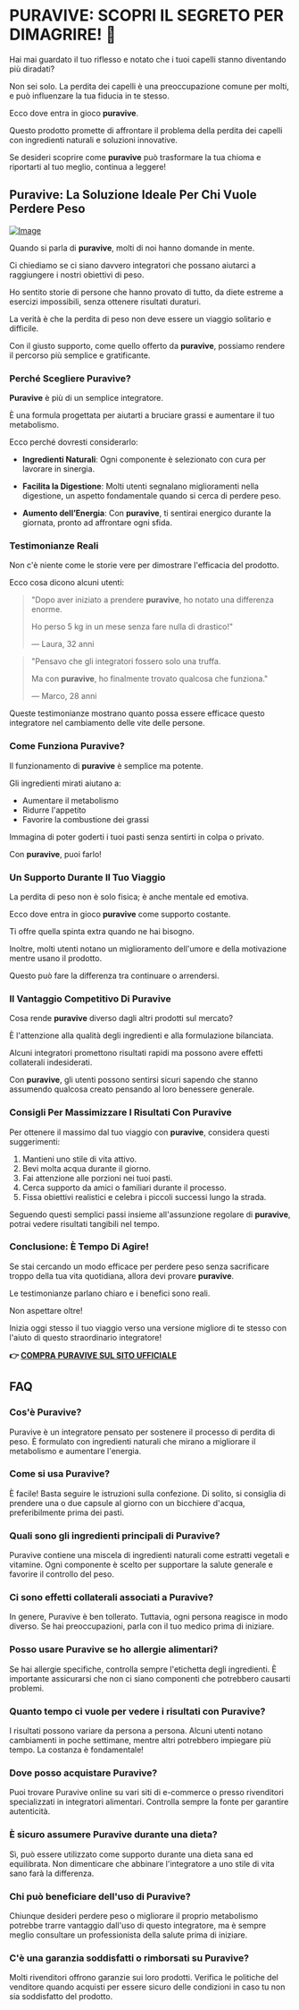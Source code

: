 # PURAVIVE: SCOPRI IL SEGRETO PER DIMAGRIRE! 🌟

Hai mai guardato il tuo riflesso e notato che i tuoi capelli stanno diventando più diradati? 

Non sei solo. La perdita dei capelli è una preoccupazione comune per molti, e può influenzare la tua fiducia in te stesso. 

Ecco dove entra in gioco **puravive**. 

Questo prodotto promette di affrontare il problema della perdita dei capelli con ingredienti naturali e soluzioni innovative. 

Se desideri scoprire come **puravive** può trasformare la tua chioma e riportarti al tuo meglio, continua a leggere!

## Puravive: La Soluzione Ideale Per Chi Vuole Perdere Peso

[![Image](https://puravive.com/assets/images/6-desktop-best.png)](https://gchaffi.com/zybHukuZ)

Quando si parla di **puravive**, molti di noi hanno domande in mente.

Ci chiediamo se ci siano davvero integratori che possano aiutarci a raggiungere i nostri obiettivi di peso.

Ho sentito storie di persone che hanno provato di tutto, da diete estreme a esercizi impossibili, senza ottenere risultati duraturi.

La verità è che la perdita di peso non deve essere un viaggio solitario e difficile. 

Con il giusto supporto, come quello offerto da **puravive**, possiamo rendere il percorso più semplice e gratificante.

### Perché Scegliere Puravive?

**Puravive** è più di un semplice integratore. 

È una formula progettata per aiutarti a bruciare grassi e aumentare il tuo metabolismo. 

Ecco perché dovresti considerarlo:

- **Ingredienti Naturali**: Ogni componente è selezionato con cura per lavorare in sinergia.
  
- **Facilita la Digestione**: Molti utenti segnalano miglioramenti nella digestione, un aspetto fondamentale quando si cerca di perdere peso.

- **Aumento dell’Energia**: Con **puravive**, ti sentirai energico durante la giornata, pronto ad affrontare ogni sfida.

### Testimonianze Reali

Non c'è niente come le storie vere per dimostrare l'efficacia del prodotto. 

Ecco cosa dicono alcuni utenti:

> "Dopo aver iniziato a prendere **puravive**, ho notato una differenza enorme. 
> 
> Ho perso 5 kg in un mese senza fare nulla di drastico!" 
> 
> — Laura, 32 anni

> "Pensavo che gli integratori fossero solo una truffa. 
>
> Ma con **puravive**, ho finalmente trovato qualcosa che funziona." 
> 
> — Marco, 28 anni

Queste testimonianze mostrano quanto possa essere efficace questo integratore nel cambiamento delle vite delle persone.

### Come Funziona Puravive?

Il funzionamento di **puravive** è semplice ma potente. 

Gli ingredienti mirati aiutano a:

- Aumentare il metabolismo
- Ridurre l'appetito
- Favorire la combustione dei grassi

Immagina di poter goderti i tuoi pasti senza sentirti in colpa o privato. 

Con **puravive**, puoi farlo!

### Un Supporto Durante Il Tuo Viaggio

La perdita di peso non è solo fisica; è anche mentale ed emotiva. 

Ecco dove entra in gioco **puravive** come supporto costante. 

Ti offre quella spinta extra quando ne hai bisogno.

Inoltre, molti utenti notano un miglioramento dell'umore e della motivazione mentre usano il prodotto.

Questo può fare la differenza tra continuare o arrendersi.

### Il Vantaggio Competitivo Di Puravive

Cosa rende **puravive** diverso dagli altri prodotti sul mercato? 

È l'attenzione alla qualità degli ingredienti e alla formulazione bilanciata. 

Alcuni integratori promettono risultati rapidi ma possono avere effetti collaterali indesiderati.

Con **puravive**, gli utenti possono sentirsi sicuri sapendo che stanno assumendo qualcosa creato pensando al loro benessere generale.

### Consigli Per Massimizzare I Risultati Con Puravive

Per ottenere il massimo dal tuo viaggio con **puravive**, considera questi suggerimenti:

1. Mantieni uno stile di vita attivo.
2. Bevi molta acqua durante il giorno.
3. Fai attenzione alle porzioni nei tuoi pasti.
4. Cerca supporto da amici o familiari durante il processo.
5. Fissa obiettivi realistici e celebra i piccoli successi lungo la strada.

Seguendo questi semplici passi insieme all'assunzione regolare di **puravive**, potrai vedere risultati tangibili nel tempo.

### Conclusione: È Tempo Di Agire!

Se stai cercando un modo efficace per perdere peso senza sacrificare troppo della tua vita quotidiana, allora devi provare **puravive**.

Le testimonianze parlano chiaro e i benefici sono reali.

Non aspettare oltre! 

Inizia oggi stesso il tuo viaggio verso una versione migliore di te stesso con l'aiuto di questo straordinario integratore!



**👉 [COMPRA PURAVIVE SUL SITO UFFICIALE](https://gchaffi.com/zybHukuZ)**

## FAQ

### Cos'è Puravive?

Puravive è un integratore pensato per sostenere il processo di perdita di peso. È formulato con ingredienti naturali che mirano a migliorare il metabolismo e aumentare l'energia. 

### Come si usa Puravive?

È facile! Basta seguire le istruzioni sulla confezione. Di solito, si consiglia di prendere una o due capsule al giorno con un bicchiere d'acqua, preferibilmente prima dei pasti.

### Quali sono gli ingredienti principali di Puravive?

Puravive contiene una miscela di ingredienti naturali come estratti vegetali e vitamine. Ogni componente è scelto per supportare la salute generale e favorire il controllo del peso.

### Ci sono effetti collaterali associati a Puravive?

In genere, Puravive è ben tollerato. Tuttavia, ogni persona reagisce in modo diverso. Se hai preoccupazioni, parla con il tuo medico prima di iniziare.

### Posso usare Puravive se ho allergie alimentari?

Se hai allergie specifiche, controlla sempre l'etichetta degli ingredienti. È importante assicurarsi che non ci siano componenti che potrebbero causarti problemi.

### Quanto tempo ci vuole per vedere i risultati con Puravive?

I risultati possono variare da persona a persona. Alcuni utenti notano cambiamenti in poche settimane, mentre altri potrebbero impiegare più tempo. La costanza è fondamentale!

### Dove posso acquistare Puravive?

Puoi trovare Puravive online su vari siti di e-commerce o presso rivenditori specializzati in integratori alimentari. Controlla sempre la fonte per garantire autenticità.

### È sicuro assumere Puravive durante una dieta?

Sì, può essere utilizzato come supporto durante una dieta sana ed equilibrata. Non dimenticare che abbinare l'integratore a uno stile di vita sano farà la differenza.

### Chi può beneficiare dell'uso di Puravive?

Chiunque desideri perdere peso o migliorare il proprio metabolismo potrebbe trarre vantaggio dall'uso di questo integratore, ma è sempre meglio consultare un professionista della salute prima di iniziare.

### C'è una garanzia soddisfatti o rimborsati su Puravive?

Molti rivenditori offrono garanzie sui loro prodotti. Verifica le politiche del venditore quando acquisti per essere sicuro delle condizioni in caso tu non sia soddisfatto del prodotto.